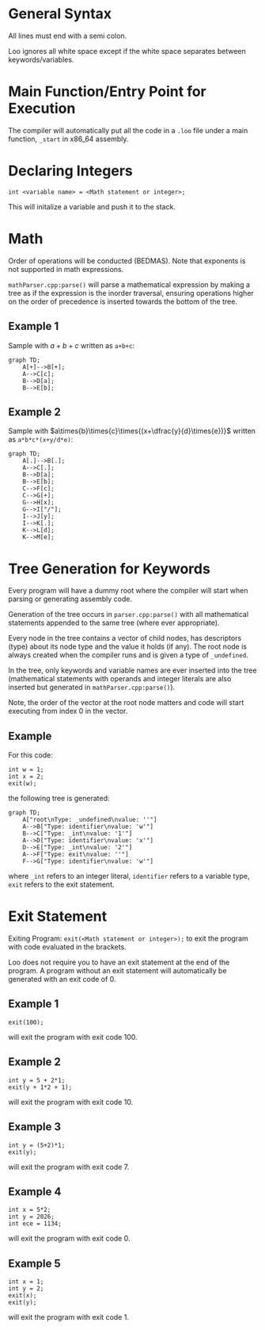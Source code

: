 # General Syntax

All lines must end with a semi colon. 

Loo ignores all white space except if the white space separates between keywords/variables.

# Main Function/Entry Point for Execution

The compiler will automatically put all the code in a `.loo` file under a main function, `_start` in x86_64 assembly.

# Declaring Integers

`int <variable name> = <Math statement or integer>;`

This will initalize a variable and push it to the stack.

# Math
Order of operations will be conducted (BEDMAS). Note that exponents is not supported in math expressions.

`mathParser.cpp:parse()` will parse a mathematical expression by making a tree as if the expression is the inorder traversal, ensuring operations higher on the order of precedence is inserted towards the bottom of the tree.

## Example 1

Sample with $a+b+c$ written as `a+b+c`:

```mermaid
graph TD;
    A[+]-->B[+];
    A-->C[c];
    B-->D[a];
    B-->E[b];

```

## Example 2

Sample with $a\times{b}\times{c}\times{(x+\dfrac{y}{d}\times{e})}$ written as `a*b*c*(x+y/d*e)`:

```mermaid
graph TD;
    A[.]-->B[.];
    A-->C[.];
    B-->D[a];
    B-->E[b];
    C-->F[c];
    C-->G[+];
    G-->H[x];
    G-->I["/"];
    I-->J[y];
    I-->K[.];
    K-->L[d];
    K-->M[e];
```

# Tree Generation for Keywords

Every program will have a dummy root where the compiler will start when parsing or generating assembly code.

Generation of the tree occurs in `parser.cpp:parse()` with all mathematical statements appended to the same tree (where ever appropriate).

Every node in the tree contains a vector of child nodes, has descriptors (type) about its node type and the value it holds (if any). The root node is always created when the compiler runs and is given a type of `_undefined`.

In the tree, only keywords and variable names are ever inserted into the tree (mathematical statements with operands and integer literals are also inserted but generated in `mathParser.cpp:parse()`). 

Note, the order of the vector at the root node matters and code will start executing from index 0 in the vector.

## Example

For this code:

```
int w = 1;
int x = 2;
exit(w);
```
the following tree is generated:
```mermaid
graph TD;
    A["root\nType: _undefined\nvalue: ''"]
    A-->B["Type: identifier\nvalue: 'w'"]
    B-->C["Type: _int\nvalue: '1'"]
    A-->D["Type: identifier\nvalue: 'x'"]
    D-->E["Type: _int\nvalue: '2'"]
    A-->F["Type: exit\nvalue: ''"]
    F-->G["Type: identifier\nvalue: 'w'"]
```
where `_int` refers to an integer literal, `identifier` refers to a variable type, `exit` refers to the exit statement.

# Exit Statement

Exiting Program: `exit(<Math statement or integer>);` to exit the program with code evaluated in the brackets.

Loo does not require you to have an exit statement at the end of the program. A program without an exit statement will automatically be generated with an exit code of 0.

## Example 1 

```
exit(100);
```

will exit the program with exit code 100.

## Example 2

```
int y = 5 + 2*1;
exit(y + 1*2 + 1);
``` 
will exit the program with exit code 10.

## Example 3 

```
int y = (5+2)*1;
exit(y);
```
will exit the program with exit code 7.

## Example 4

```
int x = 5*2;
int y = 2026;
int ece = 1134;
```

will exit the program with exit code 0.

## Example 5

```
int x = 1;
int y = 2;
exit(x);
exit(y);
```

will exit the program with exit code 1.
